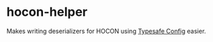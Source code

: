 # hocon-helper
Makes writing deserializers for HOCON using [Typesafe Config](https://github.com/typesafehub/config/) easier.
